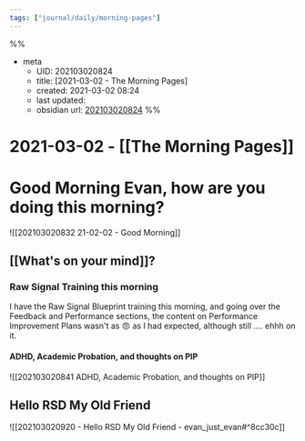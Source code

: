 ```yaml
---
tags: ["journal/daily/morning-pages"]
---
```

%%
- meta
	- UID: 202103020824
	- title: [2021-03-02 - The Morning Pages]
	- created: 2021-03-02 08:24
	- last updated: 
	- obsidian url:  [202103020824](obsidian://open?vault=not-a-robot&file=daily%2F2021-03-02%20-%20The%20Morning%20Pages)
%%

# 2021-03-02 - [[The Morning Pages]]

# Good Morning Evan, how are you doing this morning?

![[202103020832 21-02-02 - Good Morning]]


## [[What's on your mind]]?

### Raw Signal Training this morning

I have the Raw Signal Blueprint training this morning, and going over the Feedback and Performance sections, the content on Performance Improvement Plans wasn't as 😠 as I had expected, although still .... ehhh on it. 

#### ADHD, Academic Probation, and thoughts on PIP

![[202103020841 ADHD, Academic Probation, and thoughts on PIP]]

## Hello RSD My Old Friend

![[202103020920 - Hello RSD My Old Friend - evan_just_evan#^8cc30c]]